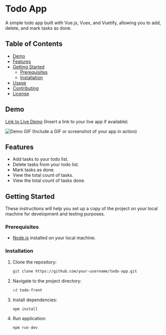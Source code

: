 # Todo App

A simple todo app built with Vue.js, Vuex, and Vuetify, allowing you to add, delete, and mark tasks as done.

## Table of Contents

- [Demo](#demo)
- [Features](#features)
- [Getting Started](#getting-started)
  - [Prerequisites](#prerequisites)
  - [Installation](#installation)
- [Usage](#usage)
- [Contributing](#contributing)
- [License](#license)

## Demo

[Link to Live Demo](https://euphonious-sable-6a05e9.netlify.app/) (Insert a link to your live app if available)

![Demo GIF](![image](https://github.com/mmt2597/todo-front/assets/26489387/0a8db51e-e3c4-46c5-b945-7b3660327847)
) (Include a GIF or screenshot of your app in action)

## Features

- Add tasks to your todo list.
- Delete tasks from your todo list.
- Mark tasks as done.
- View the total count of tasks.
- View the total count of tasks done.

## Getting Started

These instructions will help you set up a copy of the project on your local machine for development and testing purposes.

### Prerequisites

- [Node.js](https://nodejs.org/) installed on your local machine.

### Installation

1. Clone the repository:

   ```bash
   git clone https://github.com/your-username/todo-app.git

2. Navigate to the project directory:

   ```bash
   cd todo-front

3. Install dependencies:

   ```bash
   npm install

4. Run application:

   ```bash
   npm run dev
